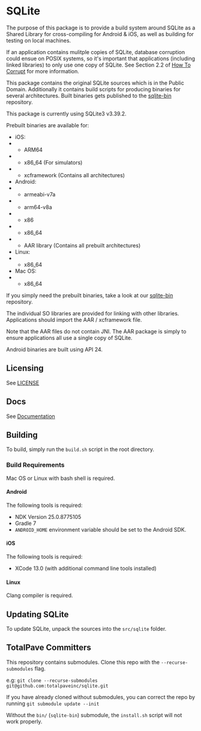 
# SQLite

The purpose of this package is to provide a build system around SQLite as a Shared Library for cross-compiling for Android & iOS, as well as building for testing on local machines.

If an application contains mulitple copies of SQLite, database corruption could ensue on POSIX systems, so it's important that applications (including linked libraries) to only use one copy of SQLite. See Section 2.2 of [How To Corrupt](https://www.sqlite.org/howtocorrupt.html) for more information.

This package contains the original SQLite sources which is in the Public Domain. Additionally it contains build scripts for producing binaries for several architectures. Built binaries gets published to the [sqlite-bin](https://github.com/totalpaveinc/sqlite-bin) repository.

This package is currently using SQLite3 v3.39.2.

Prebuilt binaries are available for:
- iOS:
- - ARM64
- - x86_64 (For simulators)
- - xcframework (Contains all architectures)
- Android:
- - armeabi-v7a
- - arm64-v8a
- - x86
- - x86_64
- - AAR library (Contains all prebuilt architectures)
- Linux:
- - x86_64
- Mac OS:
- - x86_64

If you simply need the prebuilt binaries, take a look at our [sqlite-bin](https://github.com/totalpaveinc/sqlite-bin) repository.

The individual SO libraries are provided for linking with other libraries. Applications should import the AAR / xcframework file.

Note that the AAR files do not contain JNI. The AAR package is simply to ensure applications all use a single copy of SQLite.

Android binaries are built using API 24.

## Licensing

See [LICENSE](./LICENSE)

## Docs

See [Documentation](./docs.md)

## Building

To build, simply run the `build.sh` script in the root directory.

### Build Requirements

Mac OS or Linux with bash shell is required.

#### Android

The following tools is required:
- NDK Version 25.0.8775105
- Gradle 7
- `ANDROID_HOME` environment variable should be set to the Android SDK.

#### iOS

The following tools is required:
- XCode 13.0 (with additional command line tools installed)

#### Linux

Clang compiler is required.

## Updating SQLite

To update SQLite, unpack the sources into the `src/sqlite` folder.

## TotalPave Committers

This repository contains submodules. Clone this repo with the `--recurse-submodules` flag.

e.g: `git clone --recurse-submodules git@github.com:totalpaveinc/sqlite.git`

If you have already cloned without submodules, you can correct the repo by running `git submodule update --init`

Without the `bin/` (`sqlite-bin`) submodule, the `install.sh` script will not work properly.
